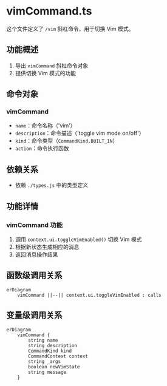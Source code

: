 # vimCommand.ts

这个文件定义了 `/vim` 斜杠命令，用于切换 Vim 模式。

## 功能概述

1. 导出 `vimCommand` 斜杠命令对象
2. 提供切换 Vim 模式的功能

## 命令对象

### vimCommand
- `name`：命令名称（'vim'）
- `description`：命令描述（'toggle vim mode on/off'）
- `kind`：命令类型（`CommandKind.BUILT_IN`）
- `action`：命令执行函数

## 依赖关系

- 依赖 `./types.js` 中的类型定义

## 功能详情

### vimCommand 功能
1. 调用 `context.ui.toggleVimEnabled()` 切换 Vim 模式
2. 根据新状态生成相应的消息
3. 返回消息操作结果

## 函数级调用关系

```mermaid
erDiagram
    vimCommand ||--|| context.ui.toggleVimEnabled : calls
```

## 变量级调用关系

```mermaid
erDiagram
    vimCommand {
        string name
        string description
        CommandKind kind
        CommandContext context
        string _args
        boolean newVimState
        string message
    }
```